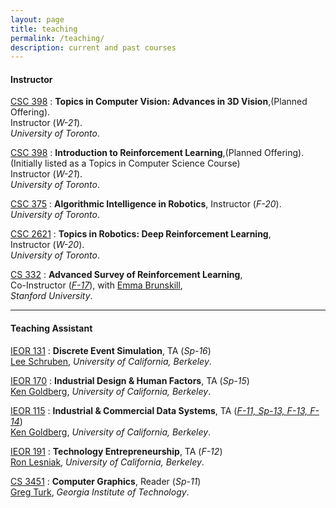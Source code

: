 ```yaml
---
layout: page
title: teaching
permalink: /teaching/
description: current and past courses
---
```


#### Instructor

[CSC 398]()
:  **Topics in Computer Vision: Advances in 3D Vision**,(Planned Offering).  
Instructor (*W-21*).  
*University of Toronto*.   

[CSC 398]()
:  **Introduction to Reinforcement Learning**,(Planned Offering).  
(Initially listed as a Topics in Computer Science Course)  
Instructor (*W-21*).  
*University of Toronto*.   

[CSC 375](http://pair.toronto.edu/csc375-f20)
:  **Algorithmic Intelligence in Robotics**,
Instructor (*F-20*).  
*University of Toronto*.   

[CSC 2621](http://pair.toronto.edu/csc2621-w20/#)
:  **Topics in Robotics: Deep Reinforcement Learning**,  
Instructor (*W-20*).  
*University of Toronto*.   

[CS 332](http://cs332.stanford.edu/#!index.md)
: **Advanced Survey of Reinforcement Learning**,  
Co-Instructor (*[F-17](http://web.stanford.edu/class/archive/cs/cs332/cs332.1182/#!index.md)*), with [Emma Brunskill](http://cs.stanford.edu/people/ebrun/),  
*Stanford University*. 


--- 

#### Teaching Assistant   


[IEOR 131](http://www.ieor.berkeley.edu/~ieor131/)
: **Discrete Event Simulation**, TA (*Sp-16*)   
  [Lee Schruben](http://www.ieor.berkeley.edu/~schruben/), *University of California, Berkeley*.   

[IEOR 170](http://www.ieor.berkeley.edu/~ieor170/)
: **Industrial Design & Human Factors**, TA (*Sp-15*)   
  [Ken Goldberg](http://goldberg.berkeley.edu/), *University of California, Berkeley*.   

[IEOR 115](http://www.ieor.berkeley.edu/~ieor115/)
: **Industrial & Commercial Data Systems**, TA (*[F-11, Sp-13, F-13, F-14](http://courses.ieor.berkeley.edu/ieor115/sample_project.html)*)  
  [Ken Goldberg](http://goldberg.berkeley.edu/), *University of California, Berkeley*.   

[IEOR 191](http://www2.ieor.berkeley.edu/courses/ieor-191)
: **Technology Entrepreneurship**, TA (*F-12*)  
  [Ron Lesniak](http://ronlesniak.com/), *University of California, Berkeley*.  

[CS 3451](http://www.cc.gatech.edu/graphics/courses.html)
: **Computer Graphics**, Reader (*Sp-11*)   
  [Greg Turk](http://www.cc.gatech.edu/~turk/), *Georgia Institute of Technology*.  

